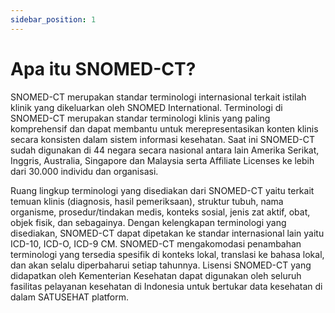 ```yaml
---
sidebar_position: 1
---
```


# Apa itu SNOMED-CT?

SNOMED-CT merupakan standar terminologi internasional terkait istilah klinik yang dikeluarkan oleh SNOMED International. Terminologi di SNOMED-CT merupakan standar terminologi klinis yang paling komprehensif dan dapat membantu untuk merepresentasikan konten klinis secara konsisten dalam sistem informasi kesehatan. Saat ini SNOMED-CT sudah digunakan di 44 negara secara nasional antara lain Amerika Serikat, Inggris, Australia, Singapore dan Malaysia serta Affiliate Licenses ke lebih dari 30.000 individu dan organisasi.

Ruang lingkup terminologi yang disediakan dari SNOMED-CT yaitu terkait temuan klinis (diagnosis, hasil pemeriksaan), struktur tubuh, nama organisme, prosedur/tindakan medis, konteks sosial, jenis zat aktif, obat, objek fisik, dan sebagainya. Dengan kelengkapan terminologi yang disediakan, SNOMED-CT dapat dipetakan ke standar internasional lain yaitu ICD-10, ICD-O, ICD-9 CM. SNOMED-CT mengakomodasi penambahan terminologi yang tersedia spesifik di konteks lokal, translasi ke bahasa lokal, dan akan selalu diperbaharui setiap tahunnya. Lisensi SNOMED-CT yang didapatkan oleh Kementerian Kesehatan dapat digunakan oleh seluruh fasilitas pelayanan kesehatan di Indonesia untuk bertukar data kesehatan di dalam SATUSEHAT platform.
